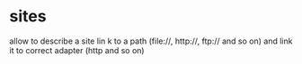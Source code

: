 # sites
allow to describe a site lin k to a path (file://, http://, ftp:// and so on)
and link it to correct adapter (http and so on)
